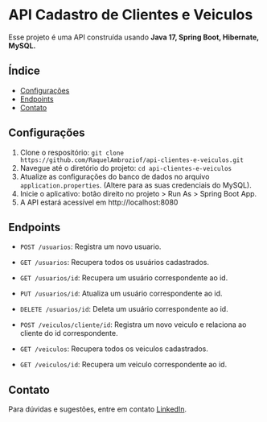 # API Cadastro de Clientes e Veiculos

Esse projeto é uma API construída usando **Java 17, Spring Boot, Hibernate, MySQL.**

## Índice

- [Configurações](#confi)
- [Endpoints](#endpoints)
- [Contato](#contato)

## Configurações

1. Clone o respositório: `git clone https://github.com/RaquelAmbroziof/api-clientes-e-veiculos.git`
2. Navegue até o diretório do projeto: `cd api-clientes-e-veiculos`
3. Atualize as configurações do banco de dados no arquivo `application.properties`. (Altere para as suas credenciais do MySQL).
4. Inicie o aplicativo: botão direito no projeto > Run As > Spring Boot App.
5. A API estará acessível em http://localhost:8080

## Endpoints

- `POST /usuarios`: Registra um novo usuario.
- `GET /usuarios`: Recupera todos os usuários cadastrados.
- `GET /usuarios/id`: Recupera um usuário correspondente ao id.
- `PUT /usuarios/id`: Atualiza um usuário correspondente ao id.
- `DELETE /usuarios/id`: Deleta um usuário correspondente ao id.

- `POST /veiculos/cliente/id`: Registra um novo veiculo e relaciona ao cliente do id correspondente.
- `GET /veiculos`: Recupera todos os veiculos cadastrados.
- `GET /veiculos/id`: Recupera um veiculo correspondente ao id.


## Contato

Para dúvidas e sugestões, entre em contato [LinkedIn](https://www.linkedin.com/in/raquelambrozio/).
